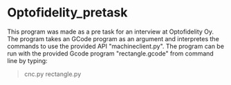 # Optofidelity_pretask
This program was made as a pre task for an interview at Optofidelity Oy.
The program takes an GCode program as an argument and interpretes the commands
to use the provided API "machineclient.py". The program can be run
with the provided Gcode program "rectangle.gcode" from command line by typing:
>cnc.py rectangle.py
